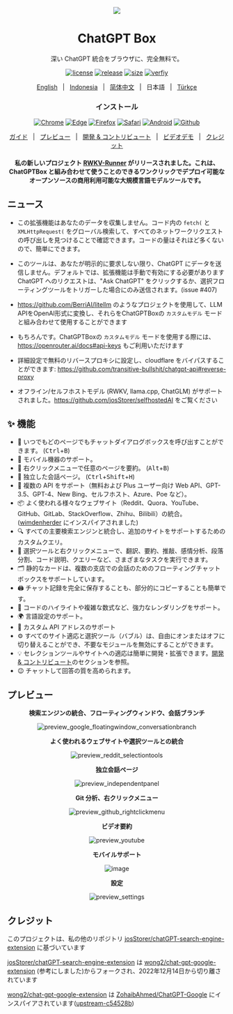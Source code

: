 <p align="center">
    <img src="./src/logo.png">
</p>

<h1 align="center">ChatGPT Box</h1>

<div align="center">

深い ChatGPT 統合をブラウザに、完全無料で。

[![license][license-image]][license-url]
[![release][release-image]][release-url]
[![size](https://img.shields.io/badge/minified%20size-390%20kB-blue)][release-url]
[![verfiy][verify-image]][verify-url]

[English](README.md) &nbsp;&nbsp;|&nbsp;&nbsp; [Indonesia](README_IN.md) &nbsp;&nbsp;|&nbsp;&nbsp; [简体中文](README_ZH.md) &nbsp;&nbsp;|&nbsp;&nbsp; 日本語 &nbsp;&nbsp;|&nbsp;&nbsp; [Türkçe](README_TR.md)

### インストール

[![Chrome][Chrome-image]][Chrome-url]
[![Edge][Edge-image]][Edge-url]
[![Firefox][Firefox-image]][Firefox-url]
[![Safari][Safari-image]][Safari-url]
[![Android][Android-image]][Android-url]
[![Github][Github-image]][Github-url]

[ガイド](https://github.com/josStorer/chatGPTBox/wiki/Guide) &nbsp;&nbsp;|&nbsp;&nbsp; [プレビュー](#プレビュー) &nbsp;&nbsp;|&nbsp;&nbsp; [開発 & コントリビュート][dev-url] &nbsp;&nbsp;|&nbsp;&nbsp; [ビデオデモ](https://www.youtube.com/watch?v=E1smDxJvTRs) &nbsp;&nbsp;|&nbsp;&nbsp; [クレジット](#クレジット)

[dev-url]: https://github.com/josStorer/chatGPTBox/wiki/Development&Contributing

[license-image]: http://img.shields.io/badge/license-MIT-blue.svg

[license-url]: https://github.com/josStorer/chatGPTBox/blob/master/LICENSE

[release-image]: https://img.shields.io/github/release/josStorer/chatGPTBox.svg

[release-url]: https://github.com/josStorer/chatGPTBox/releases/latest

[verify-image]: https://github.com/josStorer/chatGPTBox/workflows/verify-configs/badge.svg

[verify-url]: https://github.com/josStorer/chatGPTBox/actions/workflows/verify-configs.yml

[Chrome-image]: https://img.shields.io/badge/-Chrome-brightgreen?logo=google-chrome&logoColor=white

[Chrome-url]: https://chrome.google.com/webstore/detail/chatgptbox/eobbhoofkanlmddnplfhnmkfbnlhpbbo

[Edge-image]: https://img.shields.io/badge/-Edge-blue?logo=microsoft-edge&logoColor=white

[Edge-url]: https://microsoftedge.microsoft.com/addons/detail/fission-chatbox-best/enjmfilpkbbabhgeoadmdpjjpnahkogf

[Firefox-image]: https://img.shields.io/badge/-Firefox-orange?logo=firefox-browser&logoColor=white

[Firefox-url]: https://addons.mozilla.org/firefox/addon/chatgptbox/

[Safari-image]: https://img.shields.io/badge/-Safari-blue?logo=safari&logoColor=white

[Safari-url]: https://apps.apple.com/app/fission-chatbox/id6446611121

[Android-image]: https://img.shields.io/badge/-Android-brightgreen?logo=android&logoColor=white

[Android-url]: https://github.com/josStorer/chatGPTBox/wiki/Install#install-to-android

[Github-image]: https://img.shields.io/badge/-Github-black?logo=github&logoColor=white

[Github-url]: https://github.com/josStorer/chatGPTBox/wiki/Install

#### 私の新しいプロジェクト [RWKV-Runner](https://github.com/josStorer/RWKV-Runner) がリリースされました。これは、ChatGPTBox と組み合わせて使うことのできるワンクリックでデプロイ可能なオープンソースの商用利用可能な大規模言語モデルツールです。

</div>

## ニュース

- この拡張機能はあなたのデータを収集しません。コード内の `fetch(` と `XMLHttpRequest(` をグローバル検索して、すべてのネットワークリクエストの呼び出しを見つけることで確認できます。コードの量はそれほど多くないので、簡単にできます。

- このツールは、あなたが明示的に要求しない限り、ChatGPT にデータを送信しません。デフォルトでは、拡張機能は手動で有効にする必要があります ChatGPT へのリクエストは、"Ask ChatGPT" をクリックするか、選択フローティングツールをトリガーした場合にのみ送信されます。(issue #407)

- https://github.com/BerriAI/litellm のようなプロジェクトを使用して、LLM APIをOpenAI形式に変換し、それらをChatGPTBoxの `カスタムモデル` モードと組み合わせて使用することができます

- もちろんです。ChatGPTBoxの `カスタムモデル` モードを使用する際には、https://openrouter.ai/docs#api-keys もご利用いただけます

- 詳細設定で無料のリバースプロキシに設定し、cloudflare をバイパスすることができます: https://github.com/transitive-bullshit/chatgpt-api#reverse-proxy

- オフライン/セルフホストモデル (RWKV, llama.cpp, ChatGLM) がサポートされました。https://github.com/josStorer/selfhostedAI をご覧ください

## ✨ 機能

- 🌈 いつでもどのページでもチャットダイアログボックスを呼び出すことができます。 (<kbd>Ctrl</kbd>+<kbd>B</kbd>)
- 📱 モバイル機器のサポート。
- 📓 右クリックメニューで任意のページを要約。 (<kbd>Alt</kbd>+<kbd>B</kbd>)
- 📖 独立した会話ページ。 (<kbd>Ctrl</kbd>+<kbd>Shift</kbd>+<kbd>H</kbd>)
- 🔗 複数の API をサポート（無料および Plus ユーザー向け Web API、GPT-3.5、GPT-4、New Bing、セルフホスト、Azure、Poe など）。
- 📦 よく使われる様々なウェブサイト（Reddit、Quora、YouTube、GitHub、GitLab、StackOverflow、Zhihu、Bilibili）の統合。 ([wimdenherder](https://github.com/wimdenherder) にインスパイアされました)
- 🔍 すべての主要検索エンジンと統合し、追加のサイトをサポートするためのカスタムクエリ。
- 🧰 選択ツールと右クリックメニューで、翻訳、要約、推敲、感情分析、段落分割、コード説明、クエリーなど、さまざまなタスクを実行できます。
- 🗂️ 静的なカードは、複数の支店での会話のためのフローティングチャットボックスをサポートしています。
- 🖨️ チャット記録を完全に保存することも、部分的にコピーすることも簡単です。
- 🎨 コードのハイライトや複雑な数式など、強力なレンダリングをサポート。
- 🌍 言語設定のサポート。
- 📝 カスタム API アドレスのサポート
- ⚙️ すべてのサイト適応と選択ツール（バブル）は、自由にオンまたはオフに切り替えることができ、不要なモジュールを無効にすることができます。
- 💡 セレクションツールやサイトへの適応は簡単に開発・拡張できます。[開発 & コントリビュート][dev-url]のセクションを参照。
- 😉 チャットして回答の質を高められます。

## プレビュー

<div align="center">

**検索エンジンの統合、フローティングウィンドウ、会話ブランチ**

![preview_google_floatingwindow_conversationbranch](screenshots/preview_google_floatingwindow_conversationbranch.jpg)

**よく使われるウェブサイトや選択ツールとの統合**

![preview_reddit_selectiontools](screenshots/preview_reddit_selectiontools.jpg)

**独立会話ページ**

![preview_independentpanel](screenshots/preview_independentpanel.jpg)

**Git 分析、右クリックメニュー**

![preview_github_rightclickmenu](screenshots/preview_github_rightclickmenu.jpg)

**ビデオ要約**

![preview_youtube](screenshots/preview_youtube.jpg)

**モバイルサポート**

![image](https://user-images.githubusercontent.com/13366013/225529110-9221c8ce-ad41-423e-b6ec-097981e74b66.png)

**設定**

![preview_settings](screenshots/preview_settings.jpg)

</div>

## クレジット

このプロジェクトは、私の他のリポジトリ [josStorer/chatGPT-search-engine-extension](https://github.com/josStorer/chatGPT-search-engine-extension) に基づいています

[josStorer/chatGPT-search-engine-extension](https://github.com/josStorer/chatGPT-search-engine-extension) は [wong2/chat-gpt-google-extension](https://github.com/wong2/chat-gpt-google-extension) (参考にしました)からフォークされ、2022年12月14日から切り離されています

[wong2/chat-gpt-google-extension](https://github.com/wong2/chat-gpt-google-extension) は [ZohaibAhmed/ChatGPT-Google](https://github.com/ZohaibAhmed/ChatGPT-Google) にインスパイアされています([upstream-c54528b](https://github.com/wong2/chatgpt-google-extension/commit/c54528b0e13058ab78bfb433c92603db017d1b6b))
